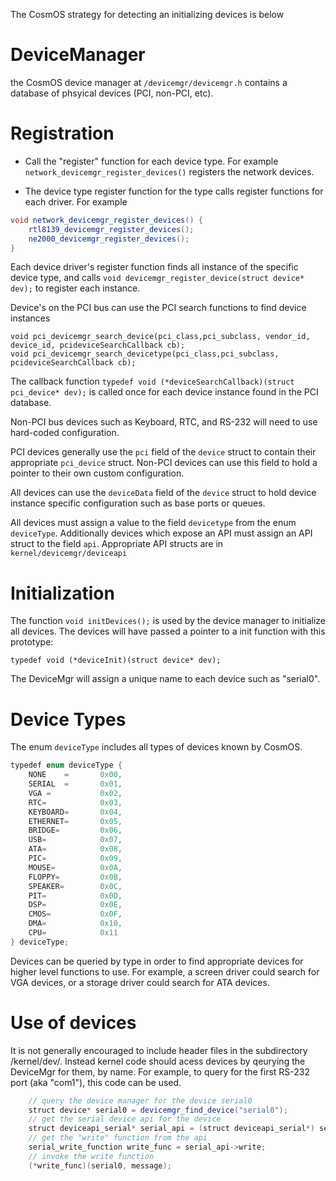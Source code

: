 
The CosmOS strategy for detecting an initializing devices is below

# DeviceManager

the CosmOS device manager at `/devicemgr/devicemgr.h` contains a database of phsyical devices (PCI, non-PCI, etc).

# Registration

* Call the "register" function for each device type. For example `network_devicemgr_register_devices()` registers the network devices.

* The device type register function for the type calls register functions for each driver. For example

```java
void network_devicemgr_register_devices() {
    rtl8139_devicemgr_register_devices();
    ne2000_devicemgr_register_devices();
}
```

Each device driver's register function finds all instance of the specific device type, and calls `void devicemgr_register_device(struct device* dev);` to register each instance.

Device's on the PCI bus can use the PCI search functions to find device instances

```
void pci_devicemgr_search_device(pci_class,pci_subclass, vendor_id, device_id, pcideviceSearchCallback cb);
void pci_devicemgr_search_devicetype(pci_class,pci_subclass, pcideviceSearchCallback cb);
```

The callback function `typedef void (*deviceSearchCallback)(struct pci_device* dev);` is called once for each device instance found in the PCI database.

Non-PCI bus devices such as Keyboard, RTC, and RS-232 will need to use hard-coded configuration.

PCI devices generally use the `pci` field of the `device` struct to contain their appropriate `pci_device` struct.  Non-PCI devices can use this field to hold a pointer to their own custom configuration.

All devices can use the `deviceData` field of the `device` struct to hold device instance specific configuration such as base ports or queues.

All devices must assign a value to the field `devicetype` from the enum `deviceType`.  Additionally devices which expose an API must assign an API struct to the field `api`.   Appropriate API structs are in `kernel/devicemgr/deviceapi`

# Initialization

The function `void initDevices();` is used by the device manager to initialize all devices. The devices will have passed a pointer to a init function with this prototype:

`typedef void (*deviceInit)(struct device* dev);`

The DeviceMgr will assign a unique name to each device such as "serial0".

# Device Types

The enum `deviceType` includes all types of devices known by CosmOS.  

```java
typedef enum deviceType {
	NONE	=		0x00,
	SERIAL	=		0x01,
	VGA = 			0x02,
	RTC=			0x03,
	KEYBOARD=		0x04,
	ETHERNET=		0x05,
	BRIDGE=			0x06,
	USB=			0x07,
	ATA=			0x08,
	PIC=			0x09,
	MOUSE=			0x0A,
	FLOPPY=			0x0B,
	SPEAKER=		0x0C,
	PIT=			0x0D,
	DSP=			0x0E,
	CMOS=			0x0F,
	DMA=			0x10,
	CPU=			0x11
} deviceType;
```
Devices can be queried by type in order to find appropriate devices for higher level functions to use.  For example, a screen driver could search for VGA devices, or a storage driver could search for ATA devices. 

# Use of devices

It is not generally encouraged to include header files in the subdirectory /kernel/dev/.  Instead kernel code should acess devices by qeurying the DeviceMgr for them, by name.   For example, to query for the first RS-232 port (aka "com1"), this code can be used.

```java
	// query the device manager for the device serial0
	struct device* serial0 = devicemgr_find_device("serial0");
	// get the serial device api for the device
	struct deviceapi_serial* serial_api = (struct deviceapi_serial*) serial0->api;
	// get the "write" function from the api
	serial_write_function write_func = serial_api->write;
	// invoke the write function
	(*write_func)(serial0, message);	
```


